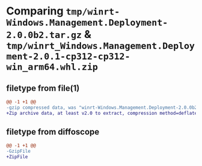 # Comparing `tmp/winrt-Windows.Management.Deployment-2.0.0b2.tar.gz` & `tmp/winrt_Windows.Management.Deployment-2.0.1-cp312-cp312-win_arm64.whl.zip`

## filetype from file(1)

```diff
@@ -1 +1 @@
-gzip compressed data, was "winrt-Windows.Management.Deployment-2.0.0b2.tar", last modified: Sat Dec  2 18:23:10 2023, max compression
+Zip archive data, at least v2.0 to extract, compression method=deflate
```

## filetype from diffoscope

```diff
@@ -1 +1 @@
-GzipFile
+ZipFile
```

